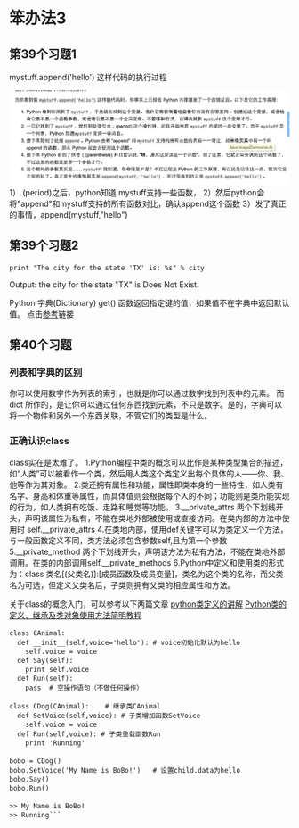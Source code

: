 # 笨办法3


## 第39个习题1


mystuff.append('hello') 这样代码的执行过程

![](mystuff.png)
1）.(period)之后，python知道 mystuff支持一些函数，
2）然后python会将"append"和mystuff支持的所有函数对比，确认append这个函数
3）发了真正的事情，append(mystuff,"hello")



## 第39个习题2

```city = cities.get('TX', 'Does Not Exist')
print "The city for the state 'TX' is: %s" % city
```
Output: the city for the state "TX" is Does Not Exist.

Python 字典(Dictionary) get() 函数返回指定键的值，如果值不在字典中返回默认值。
点击[参考](http://www.runoob.com/python/att-dictionary-get.html)链接



## 第40个习题


### 列表和字典的区别

你可以使用数字作为列表的索引，也就是你可以通过数字找到列表中的元素。
而 dict 所作的，是让你可以通过任何东西找到元素，不只是数字。是的，字典可以将一个物件和另外一个东西关联，不管它们的类型是什么。



### 正确认识class

class实在是太难了。
1.Python编程中类的概念可以比作是某种类型集合的描述，如“人类”可以被看作一个类，然后用人类这个类定义出每个具体的人——你、我、他等作为其对象。
2.类还拥有属性和功能，属性即类本身的一些特性，如人类有名字、身高和体重等属性，而具体值则会根据每个人的不同；功能则是类所能实现的行为，如人类拥有吃饭、走路和睡觉等功能。
3.__private_attrs  两个下划线开头，声明该属性为私有，不能在类地外部被使用或直接访问。在类内部的方法中使用时 self.__private_attrs
4.在类地内部，使用def关键字可以为类定义一个方法，与一般函数定义不同，类方法必须包含参数self,且为第一个参数
5.__private_method 两个下划线开头，声明该方法为私有方法，不能在类地外部调用。在类的内部调用self.__private_methods
6.Python中定义和使用类的形式为：class 类名[(父类名)]:[成员函数及成员变量]，类名为这个类的名称，而父类名为可选，但定义父类名后，子类则拥有父类的相应属性和方法。

关于class的概念入门，可以参考以下两篇文章
[python类定义的讲解](http://www.jb51.net/article/42623.htm)
[Python类的定义、继承及类对象使用方法简明教程](http://www.jb51.net/article/65704.htm)


```# 例：类的继承
class CAnimal:
  def __init__(self,voice='hello'): # voice初始化默认为hello
    self.voice = voice
  def Say(self):
    print self.voice
  def Run(self):
    pass  # 空操作语句（不做任何操作）
 
class CDog(CAnimal):    # 继承类CAnimal
  def SetVoice(self,voice): # 子类增加函数SetVoice
    self.voice = voice
  def Run(self,voice): # 子类重载函数Run
    print 'Running'
 
bobo = CDog()
bobo.SetVoice('My Name is BoBo!')   # 设置child.data为hello
bobo.Say()
bobo.Run()
 
>> My Name is BoBo!
>> Running```


























